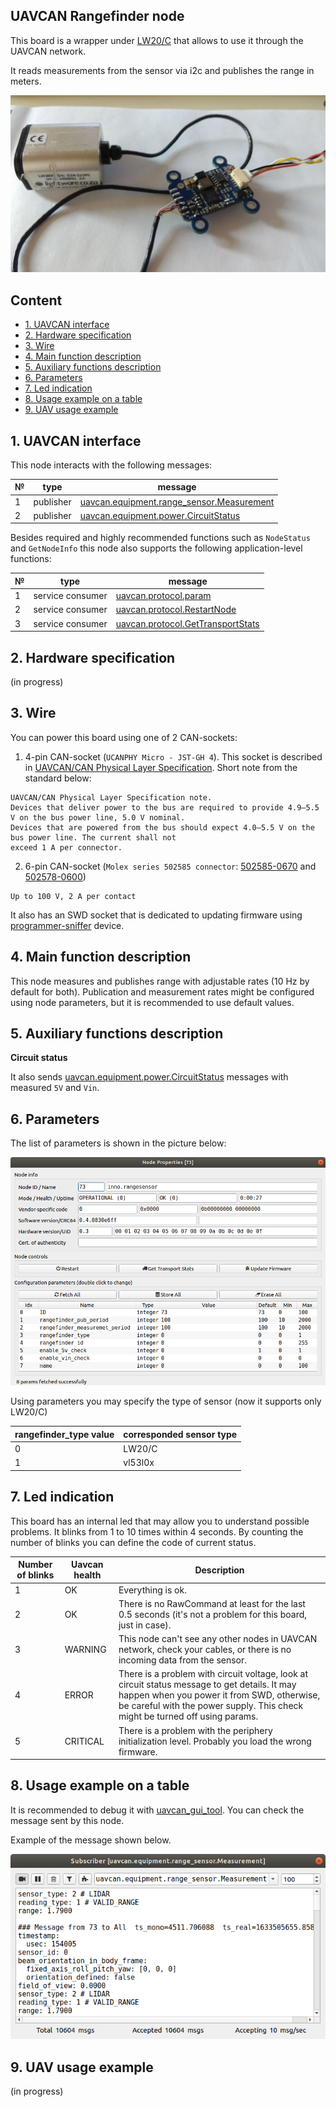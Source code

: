 ## UAVCAN Rangefinder node

This board is a wrapper under [LW20/C](https://www.mouser.com/datasheet/2/321/28055-LW20-SF20-LiDAR-Manual-Rev-7-1371848.pdf) that allows to use it through the UAVCAN network.

It reads measurements from the sensor via i2c and publishes the range in meters.

![rangefinder](rangefinder.jpg?raw=true "rangefinder")

## Content
  - [1. UAVCAN interface](#1-uavcan-interface)
  - [2. Hardware specification](#2-hardware-specification)
  - [3. Wire](#3-wire)
  - [4. Main function description](#4-main-function-description)
  - [5. Auxiliary functions description](#5-auxiliary-function-description)
  - [6. Parameters](#6-parameters)
  - [7. Led indication](#7-led-indication)
  - [8. Usage example on a table](#8-usage-example-on-a-table)
  - [9. UAV usage example](#9-uav-usage-example)

## 1. UAVCAN interface

This node interacts with the following messages:

| № | type      | message  |
| - | --------- | -------- |
| 1 | publisher   | [uavcan.equipment.range_sensor.Measurement](https://legacy.uavcan.org/Specification/7._List_of_standard_data_types/#measurement) |
| 2 | publisher   | [uavcan.equipment.power.CircuitStatus](https://legacy.uavcan.org/Specification/7._List_of_standard_data_types/#circuitstatus) |

Besides required and highly recommended functions such as `NodeStatus` and `GetNodeInfo` this node also supports the following application-level functions:

| № | type      | message  |
| - | --------- | -------- |
| 1 | service consumer | [uavcan.protocol.param](https://legacy.uavcan.org/Specification/7._List_of_standard_data_types/#uavcanprotocolparam) |
| 2 | service consumer   | [uavcan.protocol.RestartNode](https://legacy.uavcan.org/Specification/7._List_of_standard_data_types/#restartnode) |
| 3 | service consumer   | [uavcan.protocol.GetTransportStats](https://legacy.uavcan.org/Specification/7._List_of_standard_data_types/#gettransportstats) |

## 2. Hardware specification

(in progress)

## 3. Wire

You can power this board using one of 2 CAN-sockets:

1. 4-pin CAN-socket (`UCANPHY Micro - JST-GH 4`). This socket is described in [UAVCAN/CAN Physical Layer Specification](https://forum.uavcan.org/t/uavcan-can-physical-layer-specification-v1-0/1471). Short note from the standard below: 
```
UAVCAN/CAN Physical Layer Specification note.
Devices that deliver power to the bus are required to provide 4.9–5.5 V on the bus power line, 5.0 V nominal.
Devices that are powered from the bus should expect 4.0–5.5 V on the bus power line. The current shall not
exceed 1 A per connector.
```
2. 6-pin CAN-socket (`Molex series 502585 connector`: [502585-0670](https://www.molex.com/molex/products/part-detail/pcb_receptacles/5025850670) and [502578-0600](https://www.molex.com/molex/products/part-detail/crimp_housings/5025780600))

```
Up to 100 V, 2 A per contact
```

It also has an SWD socket that is dedicated to updating firmware using [programmer-sniffer](doc/programmer_sniffer/README.md) device.

## 4. Main function description

This node measures and publishes range with adjustable rates (10 Hz by default for both). Publication and measurement rates might be configured using node parameters, but it is recommended to use default values.

## 5. Auxiliary functions description

**Circuit status**

It also sends [uavcan.equipment.power.CircuitStatus](https://legacy.uavcan.org/Specification/7._List_of_standard_data_types/#circuitstatus) messages with measured `5V` and `Vin`.

## 6. Parameters

The list of parameters is shown in the picture below:

![scheme](rangefinder_params.png?raw=true "scheme")

Using parameters you may specify the type of sensor (now it supports only LW20/C)

| rangefinder_type value | corresponded sensor type  |
| ---------------------- | ------------------------- |
| 0                      | LW20/C                    |
| 1                      | vl53l0x                   |

## 7. Led indication

This board has an internal led that may allow you to understand possible problems. It blinks from 1 to 10 times within 4 seconds. By counting the number of blinks you can define the code of current status.

| Number of blinks | Uavcan health   | Description                     |
| ---------------- | -------------- | ------------------------------- |
| 1                | OK             | Everything is ok.                |
| 2                | OK             | There is no RawCommand at least for the last 0.5 seconds (it's not a problem for this board, just in case). |
| 3                | WARNING        | This node can't see any other nodes in UAVCAN network, check your cables, or there is no incoming data from the sensor. |
| 4                | ERROR          | There is a problem with circuit voltage, look at circuit status message to get details. It may happen when you power it from SWD, otherwise, be careful with the power supply. This check might be turned off using params. |
| 5                | CRITICAL       | There is a problem with the periphery initialization level. Probably you load the wrong firmware. |


## 8. Usage example on a table

It is recommended to debug it with [uavcan_gui_tool](https://github.com/UAVCAN/gui_tool). You can check the message sent by this node.

Example of the message shown below.

![scheme](rangefinder_message.png?raw=true "scheme")

## 9. UAV usage example

(in progress)
